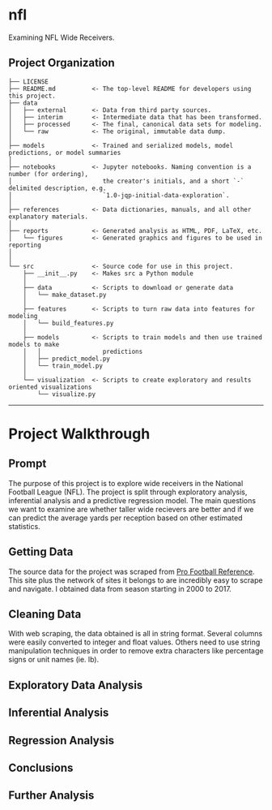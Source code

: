nfl
==============================

Examining NFL Wide Receivers.

Project Organization
------------

    ├── LICENSE
    ├── README.md          <- The top-level README for developers using this project.
    ├── data
    │   ├── external       <- Data from third party sources.
    │   ├── interim        <- Intermediate data that has been transformed.
    │   ├── processed      <- The final, canonical data sets for modeling.
    │   └── raw            <- The original, immutable data dump.
    │
    ├── models             <- Trained and serialized models, model predictions, or model summaries
    │
    ├── notebooks          <- Jupyter notebooks. Naming convention is a number (for ordering),
    │                         the creator's initials, and a short `-` delimited description, e.g.
    │                         `1.0-jqp-initial-data-exploration`.
    │
    ├── references         <- Data dictionaries, manuals, and all other explanatory materials.
    │
    ├── reports            <- Generated analysis as HTML, PDF, LaTeX, etc.
    │   └── figures        <- Generated graphics and figures to be used in reporting
    │
    │
    └── src                <- Source code for use in this project.
        ├── __init__.py    <- Makes src a Python module
        │
        ├── data           <- Scripts to download or generate data
        │   └── make_dataset.py
        │
        ├── features       <- Scripts to turn raw data into features for modeling
        │   └── build_features.py
        │
        ├── models         <- Scripts to train models and then use trained models to make
        │   │                 predictions
        │   ├── predict_model.py
        │   └── train_model.py
        │
        └── visualization  <- Scripts to create exploratory and results oriented visualizations
            └── visualize.py


--------

# Project Walkthrough

## Prompt

The purpose of this project is to explore wide receivers in the National Football League (NFL). The project is split through exploratory analysis, inferential analysis and a predictive regression model. The main questions we want to examine are whether taller wide recievers are better and if we can predict the average yards per reception based on other estimated statistics.

## Getting Data

The source data for the project was scraped from [Pro Football Reference](https://www.pro-football-reference.com/years). This site plus the network of sites it belongs to are incredibly easy to scrape and navigate. I obtained data from season starting in 2000 to 2017.

## Cleaning Data

With web scraping, the data obtained is all in string format. Several columns were easily converted to integer and float values. Others need to use string manipulation techniques in order to remove extra characters like percentage signs or unit names (ie. lb).

## Exploratory Data Analysis

## Inferential Analysis

## Regression Analysis

## Conclusions

## Further Analysis
